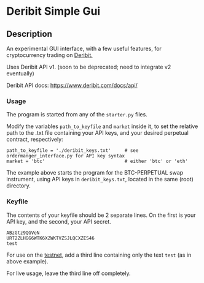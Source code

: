 # Deribit Simple Gui

## Description

An experimental GUI interface, with a few useful features, for cryptocurrency trading on [Deribit.](https://www.deribit.com)

Uses Deribit API v1. (soon to be deprecated; need to integrate v2 eventually)

Deribit API docs:
https://www.deribit.com/docs/api/

### Usage

The program is started from any of the `starter.py` files.

Modify the variables `path_to_keyfile` and  `market` inside
it, to set the relative path to the .txt file containing your API keys, and your desired perpetual contract,
respectively:
```
path_to_keyfile = './deribit_keys.txt'     # see ordermanger_interface.py for API key syntax
market = 'btc'                             # either 'btc' or 'eth'
```

The example above starts the program for the BTC-PERPETUAL swap instrument, using API keys in `deribit_keys.txt`,
located in the same (root) directory.

### Keyfile

The contents of your keyfile should be 2 separate lines. On the first is your API key, and the second, your API secret.
```
ABzGtz9QGVeN
URT2ZLHGG6WTK6XZWKTVZSJLQCXZES46
test
```
For use on the [testnet](https://www.test.deribit.com), add a third line containing only the text `test` (as in 
above example).

For live usage, leave the third line off completely.